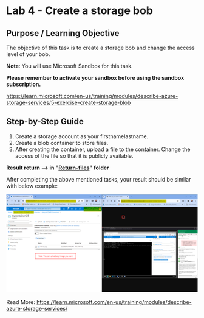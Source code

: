 # Lab 4 - Create a storage bob

## Purpose / Learning Objective 

The objective of this task is to create a storage bob and change the access level of your bob.

**Note**: You will use Microsoft Sandbox for this task. 

**Please remember to activate your sandbox before using the sandbox subscription.**

https://learn.microsoft.com/en-us/training/modules/describe-azure-storage-services/5-exercise-create-storage-blob

## Step-by-Step Guide

1. Create a storage account as your firstnamelastname.
2. Create a blob container to store files. 
3. After creating the container, upload a file to the container. Change the access of the file so that it is publicly available.  



**Result return --> in "[Return-files](./Return-files/)" folder** 

After completing the above mentioned tasks, your result should be similar with below example:


<img src="./images/example.png">



Read More: 
https://learn.microsoft.com/en-us/training/modules/describe-azure-storage-services/

  
